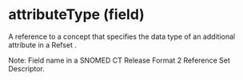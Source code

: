 # attributeType (field)

A reference to a concept that specifies the data type of an additional attribute in a Refset .

Note: Field name in a SNOMED CT Release Format 2 Reference Set Descriptor.
